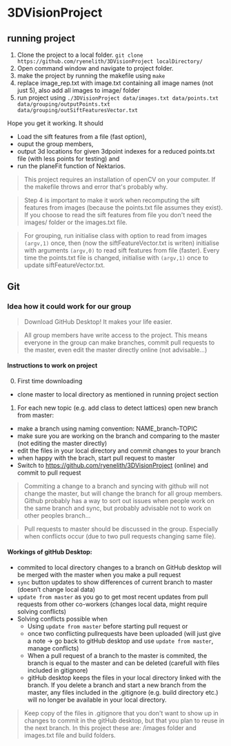 # 3DVisionProject

## running project
1. Clone the project to a local folder. `git clone https://github.com/ryenelith/3DVisionProject localDirectory/`
2. Open command window and navigate to project folder.
3. make the project by running the makefile using `make`
4. replace image_rep.txt with image.txt containing all image names (not just 5), also add all images to image/ folder 
5. run project using `./3DVisionProject data/images.txt data/points.txt data/grouping/outputPoints.txt data/grouping/outSiftFeaturesVector.txt`

Hope you get it working. It should 
- Load the sift features from a file (fast option),
- ouput the group members, 
- output 3d locations for given 3dpoint indexes for a reduced points.txt file (with less points for testing) and 
- run the planeFit function of Nektarios.

> This project requires an installation of openCV on your computer. If the makefile throws and error that's probably why.

> Step 4 is important to make it work when recomputing the sift features from images (because the points.txt file assumes they exist). If you choose to read the sift features from file you don't need the images/ folder or the images.txt file.

> For grouping, run initialise class with option to read from images `(argv,1)` once, then (now the siftFeatureVector.txt is writen) initialise with arguments `(argv,0)` to read sift features from file (faster). Every time the points.txt file is changed, initialise with `(argv,1)` once to update siftFeatureVector.txt.

## Git

### Idea how it could work for our group

> Download GitHub Desktop! It makes your life easier.

> All group members have write access to the project. This means everyone in the group can make branches, commit pull requests to the master, even edit the master directly online (not advisable...)

#### Instructions to work on project
0. First time downloading
  - clone master to local directory as mentioned in running project section

1. For each new topic (e.g. add class to detect lattices) open new branch from master: 
  - make a branch using naming convention: NAME_branch-TOPIC
  - make sure you are working on the branch and comparing to the master (not editing the master directly)
  - edit the files in your local directory and commit changes to your branch
  - when happy with the brach, start pull request to master
  - Switch to https://github.com/ryenelith/3DVisionProject (online) and commit to pull request

> Commiting a change to a branch and syncing with github will not change the master, but will change the branch for all group members. Github probably has a way to sort out issues when people work on the same branch and sync, but probably advisable not to work on other peoples branch...

> Pull requests to master should be discussed in the group. Especially when conflicts occur (due to two pull requests changing same file).

#### Workings of gitHub Desktop:

- commited to local directory changes to a branch on GitHub desktop will be merged with the master when you make a pull request
- `sync` button updates to show differences of current branch to master (doesn’t change local data)
- `update from master` as you go to get most recent updates from pull requests from other co-workers (changes local data, might require solving conflicts)
- Solving conflicts possible when
  - Using `update from master` before starting pull request or 
  - once two conflicting pullrequests have been uploaded (will just give a note -> go back to gitHub desktop and use `update from master`, manage conflicts)
  - When a pull request of a branch to the master is commited, the branch is equal to the master and can be deleted (carefull with files included in gitignore)
  - gitHub desktop keeps the files in your local directory linked with the branch. If you delete a branch and start a new branch from the master, any files included in the .gitignore (e.g. build directory etc.) will no longer be available in your local directory. 

> Keep copy of the files in .gitignore that you don't want to show up in changes to commit in the gitHub desktop, but that you plan to reuse in the next branch. In this project these are: /images folder and images.txt file and build folders.
